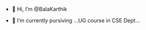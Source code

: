 - 👋 Hi, I’m @BalaKarthik
  
- 🌱 I’m currently pursiving ...UG course in CSE Dept...

<!---
BalaKarthik07/BalaKarthik07 is a ✨ special ✨ repository because its `README.md` (this file) appears on your GitHub profile.
You can click the Preview link to take a look at your changes.
--->
